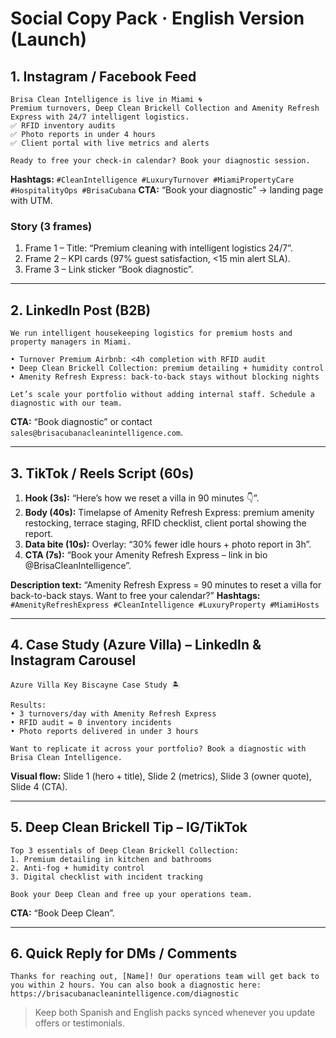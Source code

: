# Social Copy Pack · English Version (Launch)

## 1. Instagram / Facebook Feed

```
Brisa Clean Intelligence is live in Miami 🌀
Premium turnovers, Deep Clean Brickell Collection and Amenity Refresh Express with 24/7 intelligent logistics.
✅ RFID inventory audits
✅ Photo reports in under 4 hours
✅ Client portal with live metrics and alerts

Ready to free your check-in calendar? Book your diagnostic session.
```

**Hashtags:** `#CleanIntelligence #LuxuryTurnover #MiamiPropertyCare #HospitalityOps #BrisaCubana`
**CTA:** “Book your diagnostic” → landing page with UTM.

### Story (3 frames)

1. Frame 1 – Title: “Premium cleaning with intelligent logistics 24/7”.
2. Frame 2 – KPI cards (97% guest satisfaction, <15 min alert SLA).
3. Frame 3 – Link sticker “Book diagnostic”.

---

## 2. LinkedIn Post (B2B)

```
We run intelligent housekeeping logistics for premium hosts and property managers in Miami.

• Turnover Premium Airbnb: <4h completion with RFID audit
• Deep Clean Brickell Collection: premium detailing + humidity control
• Amenity Refresh Express: back-to-back stays without blocking nights

Let’s scale your portfolio without adding internal staff. Schedule a diagnostic with our team.
```

**CTA:** “Book diagnostic” or contact `sales@brisacubanacleanintelligence.com`.

---

## 3. TikTok / Reels Script (60s)

1. **Hook (3s):** “Here’s how we reset a villa in 90 minutes 👇”.
2. **Body (40s):** Timelapse of Amenity Refresh Express: premium amenity restocking, terrace staging, RFID checklist, client portal showing the report.
3. **Data bite (10s):** Overlay: “30% fewer idle hours + photo report in 3h”.
4. **CTA (7s):** “Book your Amenity Refresh Express – link in bio @BrisaCleanIntelligence”.

**Description text:** “Amenity Refresh Express = 90 minutes to reset a villa for back-to-back stays. Want to free your calendar?”
**Hashtags:** `#AmenityRefreshExpress #CleanIntelligence #LuxuryProperty #MiamiHosts`

---

## 4. Case Study (Azure Villa) – LinkedIn & Instagram Carousel

```
Azure Villa Key Biscayne Case Study 🏝️

Results:
• 3 turnovers/day with Amenity Refresh Express
• RFID audit = 0 inventory incidents
• Photo reports delivered in under 3 hours

Want to replicate it across your portfolio? Book a diagnostic with Brisa Clean Intelligence.
```

**Visual flow:** Slide 1 (hero + title), Slide 2 (metrics), Slide 3 (owner quote), Slide 4 (CTA).

---

## 5. Deep Clean Brickell Tip – IG/TikTok

```
Top 3 essentials of Deep Clean Brickell Collection:
1. Premium detailing in kitchen and bathrooms
2. Anti-fog + humidity control
3. Digital checklist with incident tracking

Book your Deep Clean and free up your operations team.
```

**CTA:** “Book Deep Clean”.

---

## 6. Quick Reply for DMs / Comments

```
Thanks for reaching out, [Name]! Our operations team will get back to you within 2 hours. You can also book a diagnostic here: https://brisacubanacleanintelligence.com/diagnostic
```

> Keep both Spanish and English packs synced whenever you update offers or testimonials.
